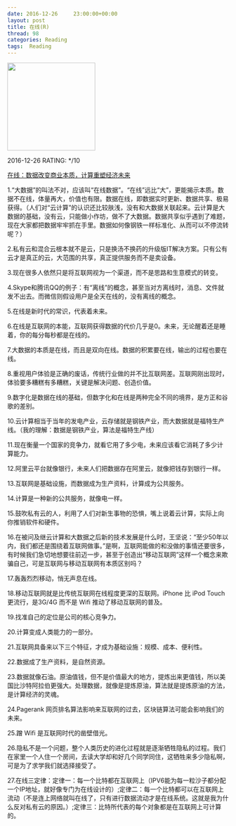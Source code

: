 ```yaml
---
date: 2016-12-26	 23:00:00+00:00
layout: post
title: 在线(R)
thread: 98
categories: Reading
tags:  Reading
---
```


<img src="https://images-cn.ssl-images-amazon.com/images/I/71oA-VZ4QHL.jpg" width="200" />

2016-12-26 RATING: */10

[在线：数据改变商业本质，计算重塑经济未来](https://book.douban.com/subject/26885117/)


1.“大数据”的叫法不对，应该叫“在线数据”。“在线”远比“大”，更能揭示本质。数据不在线，体量再大，价值也有限。数据在线，即数据实时更新、数据共享、极易获得。（人们对“云计算”的认识还比较肤浅，没有和大数据关联起来。云计算是大数据的基础，没有云，只能做小作坊，做不了大数据。数据共享似乎遇到了难题，现在大家都把数据牢牢抓在手里。数据如何像钢铁一样标准化、从而可以不停流转呢？）

2.私有云和混合云根本就不是云，只是换汤不换药的升级版IT解决方案。只有公有云才是真正的云，大范围的共享，真正提供服务而不是卖设备。

3.现在很多人依然只是将互联网视为一个渠道，而不是思路和生意模式的转变。

4.Skype和腾讯QQ的例子：有“离线”的概念，甚至当对方离线时，消息、文件就发不出去。而微信则假设用户是全天在线的，没有离线的概念。

5.在线是新时代的常识，代表着未来。

6.在线是互联网的本能，互联网获得数据的代价几乎是0。未来，无论醒着还是睡着，你的每分每秒都是在线的。

7.大数据的本质是在线，而且是双向在线。数据的积累要在线，输出的过程也要在线。

8.重视用户体验是正确的废话，传统行业做的并不比互联网差。互联网刚出现时，体验要多糟糕有多糟糕，关键是解决问题、创造价值。

9.数字化是数据在线的基础，但数字化和在线是两种完全不同的境界，是方正和谷歌的差别。

10.云计算相当于当年的发电产业，云存储就是钢铁产业，而大数据就是福特生产线。（我的理解：数据是钢铁产业，算法是福特生产线）

11.现在衡量一个国家的竞争力，就看它用了多少电，未来应该看它消耗了多少计算能力。

12.阿里云平台就像银行，未来人们把数据存在阿里云，就像把钱存到银行一样。

13.互联网是基础设施，而数据成为生产资料，计算成为公共服务。

14.计算是一种新的公共服务，就像电一样。

15.鼓吹私有云的人，利用了人们对新生事物的恐惧，嘴上说着云计算，实际上向你推销软件和硬件。

16.在被问及继云计算和大数据之后新的技术发展是什么时，王坚说：“至少50年以内，我们都还是围绕着互联网做事。”是啊，互联网能做的和没做的事情还要很多，有时候我们急切地想要往前迈一步，甚至于创造出“移动互联网”这样一个概念来欺骗自己，可是互联网与移动互联网有本质区别吗？

17.轰轰烈烈移动，悄无声息在线。

18.移动互联网就是比传统互联网在线程度更深的互联网。iPhone 比 iPod Touch 更流行，是3G/4G 而不是 Wifi 推动了移动互联网的普及。

19.找准自己的定位是公司的核心竞争力。

20.计算变成人类能力的一部分。

21.互联网具备来以下三个特征，才成为基础设施：规模、成本、便利性。

22.数据成了生产资料，是自然资源。

23.数据就像石油。原油值钱，但不是价值最大的地方，提炼出来更值钱，所以美国比沙特阿拉伯更强大。处理数据，就像是提炼原油，算法就是提炼原油的方法，是计算经济的灵魂。

24.Pagerank 网页排名算法影响来互联网的过去，区块链算法可能会影响我们的未来。 

25.蹭 Wifi 是互联网时代的凿壁借光。

26.隐私不是一个问题，整个人类历史的进化过程就是逐渐牺牲隐私的过程。我们在家里一个人住一个房间，去读大学却和好几个同学同住，这牺牲来多少隐私啊，可是为了求学我们就选择接受了。

27.在线三定律：定律一：每一个比特都在互联网上（IPV6能为每一粒沙子都分配一个IP地址，就好像专门为在线设计的）;定律二：每一个比特都可以在互联网上流动（不是连上网络就叫在线了，只有进行数据流动才是在线系统。这就是我为什么反对私有云的原因。）;定律三：比特所代表的每个对象都是在互联网上可计算的。

